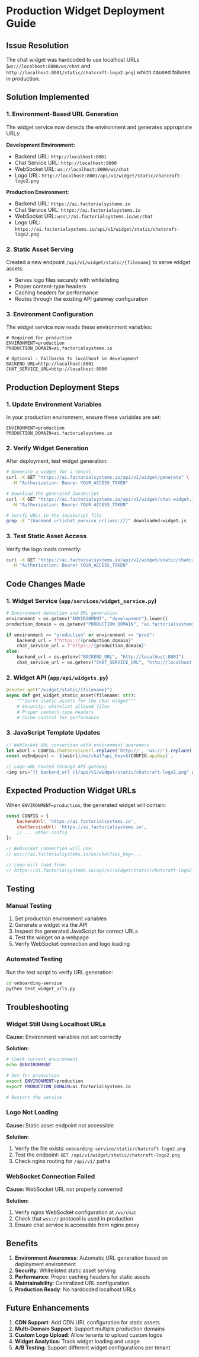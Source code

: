 # Production Widget Deployment Guide

## Issue Resolution

The chat widget was hardcoded to use localhost URLs (`ws://localhost:8000/ws/chat` and `http://localhost:8001/static/chatcraft-logo2.png`) which caused failures in production.

## Solution Implemented

### 1. Environment-Based URL Generation

The widget service now detects the environment and generates appropriate URLs:

**Development Environment:**
- Backend URL: `http://localhost:8001`
- Chat Service URL: `http://localhost:8000`
- WebSocket URL: `ws://localhost:8000/ws/chat`
- Logo URL: `http://localhost:8001/api/v1/widget/static/chatcraft-logo2.png`

**Production Environment:**
- Backend URL: `https://ai.factorialsystems.io`
- Chat Service URL: `https://ai.factorialsystems.io`
- WebSocket URL: `wss://ai.factorialsystems.io/ws/chat`
- Logo URL: `https://ai.factorialsystems.io/api/v1/widget/static/chatcraft-logo2.png`

### 2. Static Asset Serving

Created a new endpoint `/api/v1/widget/static/{filename}` to serve widget assets:
- Serves logo files securely with whitelisting
- Proper content-type headers
- Caching headers for performance
- Routes through the existing API gateway configuration

### 3. Environment Configuration

The widget service now reads these environment variables:

```env
# Required for production
ENVIRONMENT=production
PRODUCTION_DOMAIN=ai.factorialsystems.io

# Optional - fallbacks to localhost in development
BACKEND_URL=http://localhost:8001
CHAT_SERVICE_URL=http://localhost:8000
```

## Production Deployment Steps

### 1. Update Environment Variables

In your production environment, ensure these variables are set:

```env
ENVIRONMENT=production
PRODUCTION_DOMAIN=ai.factorialsystems.io
```

### 2. Verify Widget Generation

After deployment, test widget generation:

```bash
# Generate a widget for a tenant
curl -X GET "https://ai.factorialsystems.io/api/v1/widget/generate" \
  -H "Authorization: Bearer YOUR_ACCESS_TOKEN"

# Download the generated JavaScript
curl -X GET "https://ai.factorialsystems.io/api/v1/widget/chat-widget.js" \
  -H "Authorization: Bearer YOUR_ACCESS_TOKEN"

# Verify URLs in the JavaScript file
grep -E "(backend_url|chat_service_url|wss://)" downloaded-widget.js
```

### 3. Test Static Asset Access

Verify the logo loads correctly:

```bash
curl -X GET "https://ai.factorialsystems.io/api/v1/widget/static/chatcraft-logo2.png" \
  -H "Authorization: Bearer YOUR_ACCESS_TOKEN"
```

## Code Changes Made

### 1. Widget Service (`app/services/widget_service.py`)

```python
# Environment detection and URL generation
environment = os.getenv("ENVIRONMENT", "development").lower()
production_domain = os.getenv("PRODUCTION_DOMAIN", "ai.factorialsystems.io")

if environment == "production" or environment == "prod":
    backend_url = f"https://{production_domain}"
    chat_service_url = f"https://{production_domain}"
else:
    backend_url = os.getenv("BACKEND_URL", "http://localhost:8001")
    chat_service_url = os.getenv("CHAT_SERVICE_URL", "http://localhost:8000")
```

### 2. Widget API (`app/api/widgets.py`)

```python
@router.get("/widget/static/{filename}")
async def get_widget_static_asset(filename: str):
    """Serve static assets for the chat widget"""
    # Security: whitelist allowed files
    # Proper content-type headers
    # Cache control for performance
```

### 3. JavaScript Template Updates

```javascript
// WebSocket URL conversion with environment awareness
let wsUrl = CONFIG.chatServiceUrl.replace('http://', 'ws://').replace('https://', 'wss://');
const wsEndpoint = `${wsUrl}/ws/chat?api_key=${CONFIG.apiKey}`;

// Logo URL routed through API gateway
<img src="{{ backend_url }}/api/v1/widget/static/chatcraft-logo2.png" alt="ChatCraft" class="factorial-chat-logo">
```

## Expected Production Widget URLs

When `ENVIRONMENT=production`, the generated widget will contain:

```javascript
const CONFIG = {
    backendUrl: 'https://ai.factorialsystems.io',
    chatServiceUrl: 'https://ai.factorialsystems.io',
    // ... other config
};

// WebSocket connection will use:
// wss://ai.factorialsystems.io/ws/chat?api_key=...

// Logo will load from:
// https://ai.factorialsystems.io/api/v1/widget/static/chatcraft-logo2.png
```

## Testing

### Manual Testing

1. Set production environment variables
2. Generate a widget via the API
3. Inspect the generated JavaScript for correct URLs
4. Test the widget on a webpage
5. Verify WebSocket connection and logo loading

### Automated Testing

Run the test script to verify URL generation:

```bash
cd onboarding-service
python test_widget_urls.py
```

## Troubleshooting

### Widget Still Using Localhost URLs

**Cause:** Environment variables not set correctly

**Solution:**
```bash
# Check current environment
echo $ENVIRONMENT

# Set for production
export ENVIRONMENT=production
export PRODUCTION_DOMAIN=ai.factorialsystems.io

# Restart the service
```

### Logo Not Loading

**Cause:** Static asset endpoint not accessible

**Solution:**
1. Verify the file exists: `onboarding-service/static/chatcraft-logo2.png`
2. Test the endpoint: `GET /api/v1/widget/static/chatcraft-logo2.png`
3. Check nginx routing for `/api/v1/` paths

### WebSocket Connection Failed

**Cause:** WebSocket URL not properly converted

**Solution:**
1. Verify nginx WebSocket configuration at `/ws/chat`
2. Check that `wss://` protocol is used in production
3. Ensure chat service is accessible from nginx proxy

## Benefits

1. **Environment Awareness**: Automatic URL generation based on deployment environment
2. **Security**: Whitelisted static asset serving
3. **Performance**: Proper caching headers for static assets
4. **Maintainability**: Centralized URL configuration
5. **Production Ready**: No hardcoded localhost URLs

## Future Enhancements

1. **CDN Support**: Add CDN URL configuration for static assets
2. **Multi-Domain Support**: Support multiple production domains
3. **Custom Logo Upload**: Allow tenants to upload custom logos
4. **Widget Analytics**: Track widget loading and usage
5. **A/B Testing**: Support different widget configurations per tenant